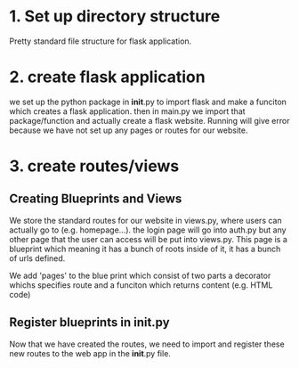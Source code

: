 # 1. Set up directory structure

Pretty standard file structure for flask application. 

# 2. create flask application

we set up the python package in __init__.py to import flask and make a funciton which creates a flask application. then in main.py we import that package/function and actually create a flask website. Running will give error because we have not set up any pages or routes for our website. 

# 3. create routes/views

## Creating Blueprints and Views

We store the standard routes for our website in views.py, where users can actually go to (e.g. homepage...). the login page will go into auth.py but any other page that the user can access will be put into views.py. This page is a blueprint which meaning it has a bunch of roots inside of it, it has a bunch of urls defined.  

We add 'pages' to the blue print which consist of two parts a decorator whichs specifies route and a funciton which returns content (e.g. HTML code)

## Register blueprints in __init__.py

Now that we have created the routes, we need to import and register these new routes to the web app in the __init__.py file. 